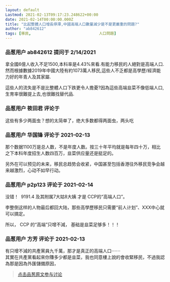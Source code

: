```yaml
---
layout: default
Lastmod: 2021-02-13T09:17:23.248622+00:00
date: 2021-02-14T00:00:00.000Z
title: "比起整體人口增長停滯,中國高端人口數量減少是不是更嚴重的問題?"
author: "ab842612"
tags: [移民,								人口問題]
---
```



### 品葱用户 **ab842612** 提问于 2/14/2021
    
拿全國6億人收入不足1500,本科率是4.43%來看.有能力移民的人絕對是高端人口.然而根據數據2019年中國大陸有約1073萬人移民,這些人不乏都是高學歷/經濟能力好的年青人及其家屬.  
  
這些人的流失是不是比整體人口下跌更令人擔憂?因為這些高端韭菜不像低端人口,生育率很難提上去,也很難找替代品.
    
                

### 品葱用户 **筱田君** 评论于 
        
这些有多少两面虫？想的太简单了，绝大多数都得两面虫，两头吃
        
                

### 品葱用户 **华国锋** 评论于 2021-02-13
        
那个数据1100万是总人数，不是年度人数。按三十年平均就是每年四十万，相比之下本科年度招生人数四百万，韭菜供应量还是挺足的。  
  
另外在可以预见的未来，移民总趋势会收紧，中国甚至包括香港往外移民竞争会越来越激烈，心动不如早行动。
        
                

### 品葱用户 **p2p123** 评论于 2021-02-14
        
没错！  9191.4 及其附属7大姑8大姨 才是 CCP的“高端人口”。  
  
李整倒这样的人物最后都回大陆，那些高學歷移民只需要“前人计划”、XXX中心就可以搞定。  
  
所以， CCP 的“高端”只增不減， 基础是韭菜足够多！！！
        
                

### 品葱用户 **方芳** 评论于 2021-02-13
        
有只增不減的共產黨員九千萬，那才是真正的高端人口⋯⋯  
其實在共產黨看起來你賺多少都是韭菜，我也同意樓上說的會收緊移民，不過我認為那是因為外匯儲備原因，
        
                





> [点击品葱原文参与讨论](https://pincong.rocks/question/36338)

